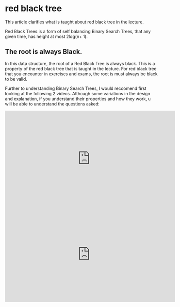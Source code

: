 # red black tree

This article clarifies what is taught about red black tree in the lecture.

Red Black Trees is a form of self balancing Binary Search Trees, that any given time, has height at most 2log(n+ 1).

## The root is always Black.

In this data structure, the root of a Red Black Tree is always black. This is a property of the red black tree that is 
taught in the lecture. For red black tree that you encounter in exercises and exams, the root is must always be black to be valid.

 
Further to understanding Binary Search Trees, I would reccomend first looking at the following 2 videos. Although some variations in the design and explanation, if you understand their properties and how they work, u will be able to understand the questions asked:

<iframe width="560" height="315" src="https://www.youtube.com/watch?v=qvZGUFHWChY" frameborder="0" allow="accelerometer; autoplay; clipboard-write; encrypted-media; gyroscope; picture-in-picture" allowfullscreen></iframe>

<iframe width="560" height="315" src="https://www.youtube.com/watch?v=qA02XWRTBdw" frameborder="0" allow="accelerometer; autoplay; clipboard-write; encrypted-media; gyroscope; picture-in-picture" allowfullscreen></iframe>
